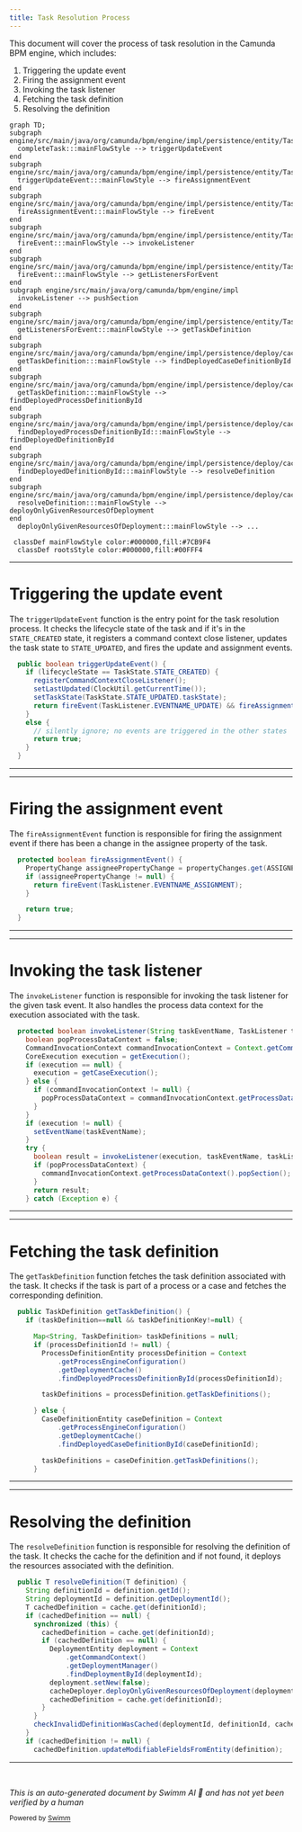 ```yaml
---
title: Task Resolution Process
---
```

This document will cover the process of task resolution in the Camunda BPM engine, which includes:

1. Triggering the update event
2. Firing the assignment event
3. Invoking the task listener
4. Fetching the task definition
5. Resolving the definition

```mermaid
graph TD;
subgraph engine/src/main/java/org/camunda/bpm/engine/impl/persistence/entity/TaskEntity.java
  completeTask:::mainFlowStyle --> triggerUpdateEvent
end
subgraph engine/src/main/java/org/camunda/bpm/engine/impl/persistence/entity/TaskEntity.java
  triggerUpdateEvent:::mainFlowStyle --> fireAssignmentEvent
end
subgraph engine/src/main/java/org/camunda/bpm/engine/impl/persistence/entity/TaskEntity.java
  fireAssignmentEvent:::mainFlowStyle --> fireEvent
end
subgraph engine/src/main/java/org/camunda/bpm/engine/impl/persistence/entity/TaskEntity.java
  fireEvent:::mainFlowStyle --> invokeListener
end
subgraph engine/src/main/java/org/camunda/bpm/engine/impl/persistence/entity/TaskEntity.java
  fireEvent:::mainFlowStyle --> getListenersForEvent
end
subgraph engine/src/main/java/org/camunda/bpm/engine/impl
  invokeListener --> pushSection
end
subgraph engine/src/main/java/org/camunda/bpm/engine/impl/persistence/entity/TaskEntity.java
  getListenersForEvent:::mainFlowStyle --> getTaskDefinition
end
subgraph engine/src/main/java/org/camunda/bpm/engine/impl/persistence/deploy/cache
  getTaskDefinition:::mainFlowStyle --> findDeployedCaseDefinitionById
end
subgraph engine/src/main/java/org/camunda/bpm/engine/impl/persistence/deploy/cache
  getTaskDefinition:::mainFlowStyle --> findDeployedProcessDefinitionById
end
subgraph engine/src/main/java/org/camunda/bpm/engine/impl/persistence/deploy/cache
  findDeployedProcessDefinitionById:::mainFlowStyle --> findDeployedDefinitionById
end
subgraph engine/src/main/java/org/camunda/bpm/engine/impl/persistence/deploy/cache
  findDeployedDefinitionById:::mainFlowStyle --> resolveDefinition
end
subgraph engine/src/main/java/org/camunda/bpm/engine/impl/persistence/deploy/cache
  resolveDefinition:::mainFlowStyle --> deployOnlyGivenResourcesOfDeployment
end
  deployOnlyGivenResourcesOfDeployment:::mainFlowStyle --> ...

 classDef mainFlowStyle color:#000000,fill:#7CB9F4
  classDef rootsStyle color:#000000,fill:#00FFF4
```

<SwmSnippet path="/engine/src/main/java/org/camunda/bpm/engine/impl/persistence/entity/TaskEntity.java" line="1202">

---

# Triggering the update event

The `triggerUpdateEvent` function is the entry point for the task resolution process. It checks the lifecycle state of the task and if it's in the `STATE_CREATED` state, it registers a command context close listener, updates the task state to `STATE_UPDATED`, and fires the update and assignment events.

```java
  public boolean triggerUpdateEvent() {
    if (lifecycleState == TaskState.STATE_CREATED) {
      registerCommandContextCloseListener();
      setLastUpdated(ClockUtil.getCurrentTime());
      setTaskState(TaskState.STATE_UPDATED.taskState);
      return fireEvent(TaskListener.EVENTNAME_UPDATE) && fireAssignmentEvent();
    }
    else {
      // silently ignore; no events are triggered in the other states
      return true;
    }
  }
```

---

</SwmSnippet>

<SwmSnippet path="/engine/src/main/java/org/camunda/bpm/engine/impl/persistence/entity/TaskEntity.java" line="1229">

---

# Firing the assignment event

The `fireAssignmentEvent` function is responsible for firing the assignment event if there has been a change in the assignee property of the task.

```java
  protected boolean fireAssignmentEvent() {
    PropertyChange assigneePropertyChange = propertyChanges.get(ASSIGNEE);
    if (assigneePropertyChange != null) {
      return fireEvent(TaskListener.EVENTNAME_ASSIGNMENT);
    }

    return true;
  }
```

---

</SwmSnippet>

<SwmSnippet path="/engine/src/main/java/org/camunda/bpm/engine/impl/persistence/entity/TaskEntity.java" line="1076">

---

# Invoking the task listener

The `invokeListener` function is responsible for invoking the task listener for the given task event. It also handles the process data context for the execution associated with the task.

```java
  protected boolean invokeListener(String taskEventName, TaskListener taskListener) {
    boolean popProcessDataContext = false;
    CommandInvocationContext commandInvocationContext = Context.getCommandInvocationContext();
    CoreExecution execution = getExecution();
    if (execution == null) {
      execution = getCaseExecution();
    } else {
      if (commandInvocationContext != null) {
        popProcessDataContext = commandInvocationContext.getProcessDataContext().pushSection((ExecutionEntity) execution);
      }
    }
    if (execution != null) {
      setEventName(taskEventName);
    }
    try {
      boolean result = invokeListener(execution, taskEventName, taskListener);
      if (popProcessDataContext) {
        commandInvocationContext.getProcessDataContext().popSection();
      }
      return result;
    } catch (Exception e) {
```

---

</SwmSnippet>

<SwmSnippet path="/engine/src/main/java/org/camunda/bpm/engine/impl/persistence/entity/TaskEntity.java" line="1322">

---

# Fetching the task definition

The `getTaskDefinition` function fetches the task definition associated with the task. It checks if the task is part of a process or a case and fetches the corresponding definition.

```java
  public TaskDefinition getTaskDefinition() {
    if (taskDefinition==null && taskDefinitionKey!=null) {

      Map<String, TaskDefinition> taskDefinitions = null;
      if (processDefinitionId != null) {
        ProcessDefinitionEntity processDefinition = Context
            .getProcessEngineConfiguration()
            .getDeploymentCache()
            .findDeployedProcessDefinitionById(processDefinitionId);

        taskDefinitions = processDefinition.getTaskDefinitions();

      } else {
        CaseDefinitionEntity caseDefinition = Context
            .getProcessEngineConfiguration()
            .getDeploymentCache()
            .findDeployedCaseDefinitionById(caseDefinitionId);

        taskDefinitions = caseDefinition.getTaskDefinitions();
      }

```

---

</SwmSnippet>

<SwmSnippet path="/engine/src/main/java/org/camunda/bpm/engine/impl/persistence/deploy/cache/ResourceDefinitionCache.java" line="111">

---

# Resolving the definition

The `resolveDefinition` function is responsible for resolving the definition of the task. It checks the cache for the definition and if not found, it deploys the resources associated with the definition.

```java
  public T resolveDefinition(T definition) {
    String definitionId = definition.getId();
    String deploymentId = definition.getDeploymentId();
    T cachedDefinition = cache.get(definitionId);
    if (cachedDefinition == null) {
      synchronized (this) {
        cachedDefinition = cache.get(definitionId);
        if (cachedDefinition == null) {
          DeploymentEntity deployment = Context
              .getCommandContext()
              .getDeploymentManager()
              .findDeploymentById(deploymentId);
          deployment.setNew(false);
          cacheDeployer.deployOnlyGivenResourcesOfDeployment(deployment, definition.getResourceName(), definition.getDiagramResourceName());
          cachedDefinition = cache.get(definitionId);
        }
      }
      checkInvalidDefinitionWasCached(deploymentId, definitionId, cachedDefinition);
    }
    if (cachedDefinition != null) {
      cachedDefinition.updateModifiableFieldsFromEntity(definition);
```

---

</SwmSnippet>

&nbsp;

*This is an auto-generated document by Swimm AI 🌊 and has not yet been verified by a human*

<SwmMeta version="3.0.0" repo-id="Z2l0aHViJTNBJTNBQ2l0aS1jYW11bmRhJTNBJTNBZ2lsYWRuYXZvdA==" repo-name="Citi-camunda" doc-type="flows"><sup>Powered by [Swimm](/)</sup></SwmMeta>
